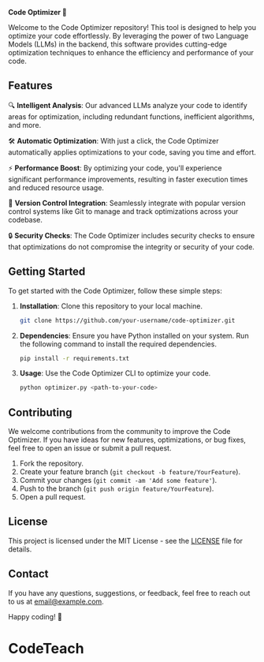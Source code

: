 **Code Optimizer 🚀**

Welcome to the Code Optimizer repository! This tool is designed to help you optimize your code effortlessly. By leveraging the power of two Language Models (LLMs) in the backend, this software provides cutting-edge optimization techniques to enhance the efficiency and performance of your code.

## Features

🔍 **Intelligent Analysis**: Our advanced LLMs analyze your code to identify areas for optimization, including redundant functions, inefficient algorithms, and more.

🛠️ **Automatic Optimization**: With just a click, the Code Optimizer automatically applies optimizations to your code, saving you time and effort.

⚡ **Performance Boost**: By optimizing your code, you'll experience significant performance improvements, resulting in faster execution times and reduced resource usage.

🔄 **Version Control Integration**: Seamlessly integrate with popular version control systems like Git to manage and track optimizations across your codebase.

🔒 **Security Checks**: The Code Optimizer includes security checks to ensure that optimizations do not compromise the integrity or security of your code.

## Getting Started

To get started with the Code Optimizer, follow these simple steps:

1. **Installation**: Clone this repository to your local machine.

   ```bash
   git clone https://github.com/your-username/code-optimizer.git
   ```

2. **Dependencies**: Ensure you have Python installed on your system. Run the following command to install the required dependencies.

   ```bash
   pip install -r requirements.txt
   ```

3. **Usage**: Use the Code Optimizer CLI to optimize your code.
   ```bash
   python optimizer.py <path-to-your-code>
   ```

## Contributing

We welcome contributions from the community to improve the Code Optimizer. If you have ideas for new features, optimizations, or bug fixes, feel free to open an issue or submit a pull request.

1. Fork the repository.
2. Create your feature branch (`git checkout -b feature/YourFeature`).
3. Commit your changes (`git commit -am 'Add some feature'`).
4. Push to the branch (`git push origin feature/YourFeature`).
5. Open a pull request.

## License

This project is licensed under the MIT License - see the [LICENSE](LICENSE) file for details.

## Contact

If you have any questions, suggestions, or feedback, feel free to reach out to us at [email@example.com](mailto:email@example.com).

Happy coding! 🌟
# CodeTeach
